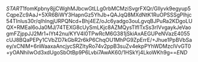 $START$1fomKpbny8jjCWghMJbcwGtLLg0rbMCMziSvgrFXQr/GIlyvk9egyup5CqpeZc9AaJ+5XR6BiWY3HapnGz5YhJb+QAJqQ8MXdNtK1RuOPSSSgPlhjc54TInlus30r/qIhIngjURPQNcd+Bhj4EZ/oJc6yadgo3ouLgvqBJPuRa2KDgoLUQX+RMEal6oJa0MJ/74TEXG8cUySmLKjc8AZMQysTlfITxSs3rIVvgaykJeVaogmFZjppJJ2Mr1+lYt42nu/KYV4I0TPwRcM6G381jSkiAxAEGUPeNVazE4055cUJ8BQaPEPy1CVbZD7kGbR2r6kP6ChqOU1MhPG9ZpErrE/+Jhue1PpBVbSaey/xCNIM+6nWaaxaAncjycSRZItyRo74v2ppB3suZv4ekpPYhWDMzclVvGT0+yOANhilwOd3xdUgoSbOtBp9P6Lvbi7AwAK60/1HSkYj4LkoWKh9g==$END$